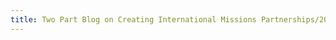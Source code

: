 ```yaml
---
title: Two Part Blog on Creating International Missions Partnerships/20200911125749912/20200911174033211
---
```


